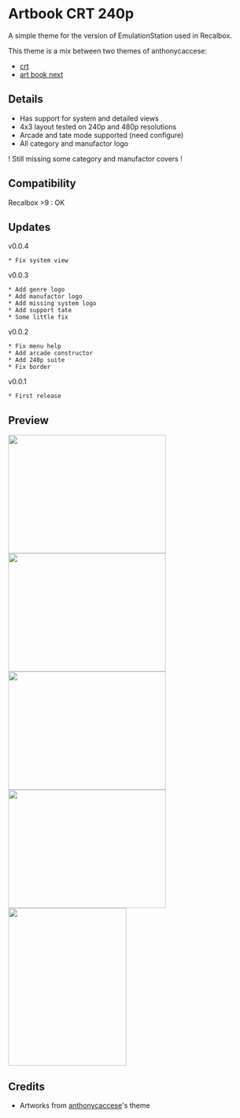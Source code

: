 # Artbook CRT 240p

A simple theme for the version of EmulationStation used in Recalbox.

This theme is a mix between two themes of anthonycaccese:
- [crt](https://github.com/anthonycaccese/es-theme-crt)
- [art book next](https://github.com/anthonycaccese/art-book-next-retropie)

## Details

* Has support for system and detailed views
* 4x3 layout tested on 240p and 480p resolutions
* Arcade and tate mode supported (need configure)
* All category and manufactor logo

! Still missing some category and manufactor covers !


## Compatibility


Recalbox >9 : OK


## Updates

v0.0.4

```
* Fix system view
```

v0.0.3

```
* Add genre logo
* Add manufactor logo
* Add missing system logo
* Add support tate
* Some little fix
```

v0.0.2

```
* Fix menu help
* Add arcade constructor
* Add 240p suite
* Fix border
```

v0.0.1

```
* First release
```

## Preview

<img src="https://i.ibb.co/Nts6NVs/screenshot-2024-01-14-T20-47-44-437-Z.png" width="320" height="240"><img src="https://i.ibb.co/M1pt1L0/screenshot-2024-01-14-T21-06-12-466-Z.png" width="320" height="240"><img src="https://i.ibb.co/sKYpFh3/screenshot-2024-01-14-T20-47-25-022-Z.png" width="320" height="240"><img src="https://i.ibb.co/JK9khkf/screenshot-2024-01-14-T20-47-53-910-Z.png" width="320" height="240">
<img src="https://i.ibb.co/gVL7HGH/screenshot-2024-01-14-T20-53-13-268-Z.png" width="240" height="320">


## Credits

* Artworks from [anthonycaccese](https://github.com/anthonycaccese)'s theme
